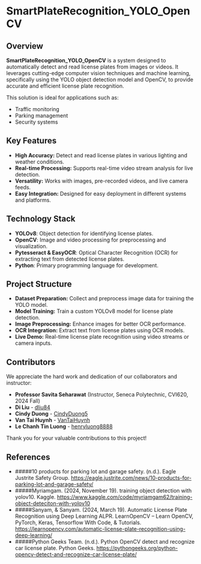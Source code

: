 # SmartPlateRecognition_YOLO_OpenCV  

## Overview  
**SmartPlateRecognition_YOLO_OpenCV** is a system designed to automatically detect and read license plates from images or videos. It leverages cutting-edge computer vision techniques and machine learning, specifically using the YOLO object detection model and OpenCV, to provide accurate and efficient license plate recognition.  

This solution is ideal for applications such as:  
- Traffic monitoring  
- Parking management  
- Security systems  

## Key Features  
- **High Accuracy:** Detect and read license plates in various lighting and weather conditions.  
- **Real-time Processing:** Supports real-time video stream analysis for live detection.  
- **Versatility:** Works with images, pre-recorded videos, and live camera feeds.  
- **Easy Integration:** Designed for easy deployment in different systems and platforms.  

## Technology Stack  
- **YOLOv8**: Object detection for identifying license plates.  
- **OpenCV**: Image and video processing for preprocessing and visualization.  
- **Pytesseract & EasyOCR**: Optical Character Recognition (OCR) for extracting text from detected license plates.  
- **Python**: Primary programming language for development.  

## Project Structure  
- **Dataset Preparation:** Collect and preprocess image data for training the YOLO model.  
- **Model Training:** Train a custom YOLOv8 model for license plate detection.  
- **Image Preprocessing:** Enhance images for better OCR performance.  
- **OCR Integration:** Extract text from license plates using OCR models.  
- **Live Demo:** Real-time license plate recognition using video streams or camera inputs.

## Contributors  

We appreciate the hard work and dedication of our collaborators and instructor:  

- **Professor Savita Seharawat** (Instructor, Seneca Polytechnic, CVI620, 2024 Fall)  
- **Di Liu** - [dliu84](https://github.com/dliu84)  
- **Cindy Duong** - [CindyDuong5](https://github.com/CindyDuong5)  
- **Van Tai Huynh** - [VanTaiHuynh](https://github.com/VanTaiHuynh)  
- **Le Chanh Tin Luong** - [henryluong8888](https://github.com/henryluong8888)  

Thank you for your valuable contributions to this project!

## References

- #####10 products for parking lot and garage safety. (n.d.). Eagle Justrite Safety Group.
  https://eagle.justrite.com/news/10-products-for-parking-lot-and-garage-safety/
- #####Myriamgam. (2024, November 19). training object detection with yolov10. Kaggle.
  https://www.kaggle.com/code/myriamgam62/training-object-deteciton-with-yolov10
- #####Sanyam, & Sanyam. (2024, March 19). Automatic License Plate Recognition using Deep Learning ALPR. LearnOpenCV – Learn OpenCV, PyTorch, Keras, Tensorflow With Code, & Tutorials.
  https://learnopencv.com/automatic-license-plate-recognition-using-deep-learning/
- #####Python Geeks Team. (n.d.). Python OpenCV detect and recognize car license plate. Python Geeks.
  https://pythongeeks.org/python-opencv-detect-and-recognize-car-license-plate/


